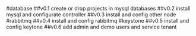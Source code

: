 #database
##v0.1 create or drop projects in mysql databases
##v0.2 install mysql and configurate controller
##v0.3 install and config other node
#rabbitmq
##v0.4 install and config rabbitmq
#keystone
##v0.5 install and config keytone
##v0.6 add admin and demo users and service tenant
